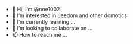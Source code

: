 - 👋 Hi, I’m @noe1002
- 👀 I’m interested in Jeedom and other domotics
- 🌱 I’m currently learning ...
- 💞️ I’m looking to collaborate on ...
- 📫 How to reach me ...

<!---
noe1002/noe1002 is a ✨ special ✨ repository because its `README.md` (this file) appears on your GitHub profile.
You can click the Preview link to take a look at your changes.
--->
